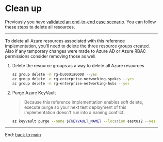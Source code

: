 # Clean up

Previously you have [validated an end-to-end case scenario](./10-validation). You can follow these steps to
delete all resources.

---

To delete all Azure resources associated with this reference implementation, you'll need to delete the three resource groups created. Also if any temporary changes were made to Azure AD or Azure RBAC permissions consider removing those as well.

1. Delete the resource groups as a way to delete all Azure resources

   ```bash
   az group delete -n rg-bu0001a0008 --yes
   az group delete -n rg-enterprise-networking-spokes --yes
   az group delete -n rg-enterprise-networking-hubs --yes
   ```

1. Purge Azure KeyVault

   > Because this reference implementation enables soft delete, execute purge so your next
   > test deployment of this implementation doesn't run into a naming conflict.

   ```bash
   az keyvault purge --name ${KEYVAULT_NAME} --location eastus2 --yes
   ```
---
End: [back to main](./README.md#getting-started)
